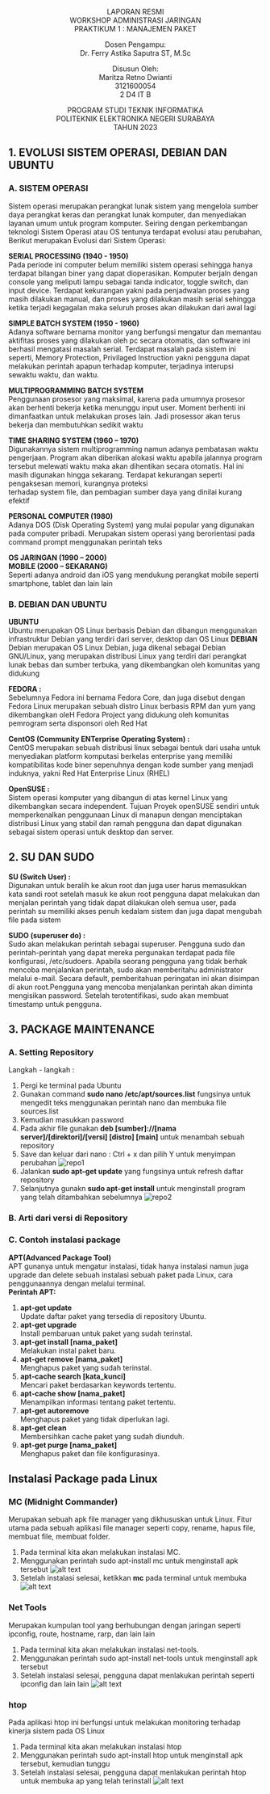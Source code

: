 <p align=center>
LAPORAN RESMI <br>
WORKSHOP ADMINISTRASI JARINGAN </br>
PRAKTIKUM 1 : MANAJEMEN PAKET

<p align=center>
Dosen Pengampu:<br>
Dr. Ferry Astika Saputra ST, M.Sc	

<p align=center>
Disusun Oleh:<br>
Maritza Retno Dwianti
<br> 3121600054
<br> 2 D4 IT B

<p align=center>
PROGRAM STUDI TEKNIK INFORMATIKA<br>
POLITEKNIK ELEKTRONIKA NEGERI SURABAYA<br>
TAHUN 2023
</p>

## 1.	EVOLUSI SISTEM OPERASI, DEBIAN DAN UBUNTU

### A.	SISTEM OPERASI
Sistem operasi merupakan perangkat lunak sistem yang mengelola sumber daya perangkat keras dan perangkat lunak komputer, dan menyediakan layanan umum untuk program komputer. Seiring dengan perkembangan teknologi Sistem Operasi atau OS tentunya terdapat evolusi atau perubahan, Berikut merupakan Evolusi dari Sistem Operasi:

**SERIAL PROCESSING (1940 - 1950)**<br>
Pada periode ini computer belum memiliki sistem operasi sehingga hanya terdapat bilangan biner yang dapat dioperasikan. Komputer berjaln dengan console yang meliputi lampu sebagai tanda indicator, toggle switch, dan input device. Terdapat kekurangan yakni pada penjadwalan proses yang masih dilakukan manual, dan proses yang dilakukan masih serial sehingga ketika terjadi kegagalan maka seluruh proses akan dilakukan dari awal lagi

**SIMPLE BATCH SYSTEM (1950 - 1960)**<br>
Adanya software bernama monitor yang berfungsi mengatur dan memantau aktifitas  proses yang dilakukan oleh pc secara otomatis, dan software ini berhasil mengatasi masalah serial. Terdapat masalah pada sistem ini seperti, Memory Protection, Privilaged Instruction yakni pengguna dapat melakukan perintah apapun terhadap komputer, terjadinya interupsi sewaktu waktu, dan waktu.

**MULTIPROGRAMMING BATCH SYSTEM**<br>
Penggunaan prosesor yang maksimal, karena pada umumnya prosesor akan berhenti bekerja ketika menunggu input user. Moment berhenti ini dimanfaatkan untuk melakukan proses lain. Jadi prosessor akan terus bekerja dan membutuhkan sedikit waktu

**TIME SHARING SYSTEM (1960 – 1970)**<br>
Digunakannya sistem multiprogramming namun adanya pembatasan waktu pengerjaan. Program akan diberikan alokasi waktu apabila jalannya program tersebut melewati         waktu maka akan dihentikan secara otomatis. Hal ini masih digunakan hingga sekarang. Terdapat kekurangan seperti pengaksesan memori, kurangnya proteksi        
terhadap system file, dan pembagian sumber daya yang dinilai kurang efektif

**PERSONAL COMPUTER (1980)**<br>
Adanya DOS (Disk Operating System) yang mulai popular yang digunakan pada computer pribadi. Merupakan sistem operasi yang berorientasi pada command prompt menggunakan perintah teks

**OS JARINGAN (1990 – 2000)**<br>
**MOBILE (2000 – SEKARANG)**<br>
Seperti adanya android dan iOS yang mendukung perangkat mobile seperti smartphone, tablet dan lain lain

### B. DEBIAN DAN UBUNTU
**UBUNTU**<br> Ubuntu merupakan OS Linux berbasis Debian dan dibangun menggunakan infrastruktur Debian yang terdiri dari server, desktop dan OS Linux
**DEBIAN**<br> Debian merupakan OS Linux Debian, juga dikenal sebagai Debian GNU/Linux, yang merupakan distribusi Linux yang terdiri dari perangkat lunak bebas dan sumber terbuka, yang dikembangkan oleh komunitas yang didukung

**FEDORA :**<br>Sebelumnya Fedora ini bernama Fedora Core, dan juga disebut dengan Fedora Linux merupakan sebuah distro Linux berbasis RPM dan yum yang dikembangkan oleH Fedora Project yang didukung oleh komunitas pemrogram serta disponsori oleh Red Hat

**CentOS (Community ENTerprise Operating System) :**<br>CentOS merupakan sebuah distribusi linux sebagai bentuk dari usaha untuk menyediakan platform komputasi berkelas enterprise yang memiliki kompatibilitas kode biner sepenuhnya dengan kode sumber yang menjadi induknya, yakni Red Hat Enterprise Linux (RHEL)
         
**OpenSUSE :**<br>Sistem operasi komputer yang dibangun di atas kernel Linux yang dikembangkan secara independent. Tujuan Proyek openSUSE sendiri untuk memperkenalkan penggunaan Linux di manapun dengan menciptakan distribusi Linux yang stabil dan ramah pengguna dan dapat digunakan sebagai sistem operasi untuk desktop dan server.

## 2.	SU DAN SUDO
**SU (Switch User) :**<br>Digunakan untuk beralih ke akun root dan juga user harus memasukkan kata sandi root setelah masuk ke akun root pengguna dapat melakukan dan menjalan perintah yang tidak dapat dilakukan oleh semua user, pada perintah su memiliki akses penuh kedalam sistem dan juga dapat mengubah file pada sistem

**SUDO (superuser do) :**<br>Sudo akan melakukan perintah sebagai superuser. Pengguna sudo dan perintah-perintah yang dapat mereka pergunakan terdapat pada file konfigurasi, /etc/sudoers. Apabila seorang pengguna yang tidak berhak mencoba menjalankan perintah, sudo akan memberitahu administrator melalui e-mail. Secara default, pemberitahuan peringatan ini akan disimpan di akun root.Pengguna yang mencoba menjalankan perintah akan diminta mengisikan password. Setelah terotentifikasi, sudo akan membuat timestamp untuk pengguna.

## 3.	PACKAGE MAINTENANCE
### A. Setting Repository
Langkah - langkah : 
1. Pergi ke terminal pada Ubuntu
2. Gunakan command **sudo nano /etc/apt/sources.list** fungsinya untuk mengedit teks menggunakan perintah nano dan membuka file sources.list
3. Kemudian masukkan password
4. Pada akhir file gunakan **deb [sumber]://[nama server]/[direktori]/[versi] [distro] [main]** untuk menambah sebuah repository
5. Save dan keluar dari nano : Ctrl + x dan pilih Y untuk menyimpan perubahan
![repo1](https://github.com/maritzaaretno/WorkshopAdministrasiJaringan/blob/82b9eb0f87d081c32593898bc9d6f86fa2fb7d87/FOTO/sudo%20nano%201.png)
7. Jalankan **sudo apt-get update** yang fungsinya untuk refresh daftar repository
8. Selanjutnya gunakn **sudo apt-get install** untuk menginstall program yang telah ditambahkan sebelumnya
![repo2](https://github.com/maritzaaretno/WorkshopAdministrasiJaringan/blob/65acd26c92cb1547d0018635c0404f5590317322/FOTO/sudo%20nano%202.png)
### B. Arti dari versi di Repository
### C. Contoh instalasi package
**APT(Advanced Package Tool)**<br>
APT gunanya untuk mengatur instalasi, tidak hanya instalasi namun juga upgrade dan delete sebuah instalasi sebuah paket pada Linux, cara penggunaannya dengan melalui terminal.<br>
**Perintah APT:**<br>
1. **apt-get update**<br> Update daftar paket yang tersedia di repository Ubuntu.
2. **apt-get upgrade**<br> Install pembaruan untuk paket yang sudah terinstal.
3. **apt-get install [nama_paket]**<br> Melakukan instal paket baru.
4. **apt-get remove [nama_paket]**<br> Menghapus paket yang sudah terinstal.
5. **apt-cache search [kata_kunci]**<br> Mencari paket berdasarkan keywords tertentu.
6. **apt-cache show [nama_paket]**<br> Menampilkan informasi tentang paket tertentu.
7. **apt-get autoremove**<br> Menghapus paket yang tidak diperlukan lagi.
8. **apt-get clean**<br> Membersihkan cache paket yang sudah diunduh.
9. **apt-get purge [nama_paket]**<br> Menghapus paket dan file konfigurasinya.

## Instalasi Package pada Linux
### MC (Midnight Commander)
Merupakan sebuah apk file manager yang dikhususkan untuk Linux. Fitur utama pada sebuah aplikasi file manager seperti copy, rename, hapus file, membuat file, membuat folder.
1. Pada terminal kita akan melakukan instalasi MC.
2. Menggunakan perintah sudo apt-install mc untuk menginstall apk tersebut
![alt text](https://github.com/maritzaaretno/WorkshopAdministrasiJaringan/blob/65acd26c92cb1547d0018635c0404f5590317322/FOTO/mc.png)
4. Setelah instalasi selesai, ketikkan **mc** pada terminal untuk membuka
![alt text](https://github.com/maritzaaretno/WorkshopAdministrasiJaringan/blob/65acd26c92cb1547d0018635c0404f5590317322/FOTO/mc2.png)

###	Net Tools
Merupakan kumpulan tool yang berhubungan dengan jaringan seperti ipconfig, route, hostname, rarp, dan lain lain
1. Pada terminal kita akan melakukan instalasi net-tools.
2. Menggunakan perintah sudo apt-install net-tools untuk menginstall apk tersebut
3. Setelah instalasi selesai, pengguna dapat menlakukan perintah seperti ipconfig dan lain lain
![alt text](https://github.com/maritzaaretno/WorkshopAdministrasiJaringan/blob/65acd26c92cb1547d0018635c0404f5590317322/FOTO/net%20tools.png)
###	htop
Pada aplikasi htop ini berfungsi untuk melakukan monitoring terhadap kinerja sistem pada OS Linux
1. Pada terminal kita akan melakukan instalasi htop
2. Menggunakan perintah sudo apt-install htop untuk menginstall apk tersebut, kemudian tunggu
3. Setelah instalasi selesai, pengguna dapat menlakukan perintah htop untuk membuka ap yang telah terinstall
![alt text](https://github.com/maritzaaretno/WorkshopAdministrasiJaringan/blob/65acd26c92cb1547d0018635c0404f5590317322/FOTO/htop.png)
